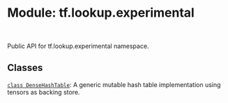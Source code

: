 <div itemscope itemtype="http://developers.google.com/ReferenceObject">
<meta itemprop="name" content="tf.lookup.experimental" />
<meta itemprop="path" content="Stable" />
</div>

# Module: tf.lookup.experimental


<table class="tfo-notebook-buttons tfo-api" align="left">
</table>



Public API for tf.lookup.experimental namespace.



## Classes

[`class DenseHashTable`](../../tf/lookup/experimental/DenseHashTable.md): A generic mutable hash table implementation using tensors as backing store.



